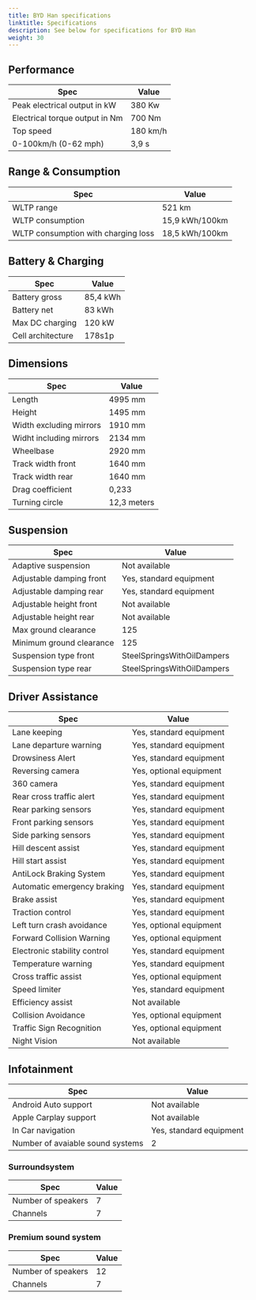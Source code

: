 ```yaml
---
title: BYD Han specifications
linktitle: Specifications
description: See below for specifications for BYD Han
weight: 30
---
```


## Performance

|Spec|Value|
|----|-----|
|Peak electrical output in kW|380 Kw|
|Electrical torque output in Nm|700 Nm|
|Top speed|180 km/h|
|0-100km/h (0-62 mph)|3,9 s|



## Range & Consumption

|Spec|Value|
|----|-----|
|WLTP range|521 km|
|WLTP consumption|15,9 kWh/100km|
|WLTP consumption with charging loss|18,5 kWh/100km|



## Battery & Charging

|Spec|Value|
|----|-----|
|Battery gross|85,4 kWh|
|Battery net|83 kWh|
|Max DC charging|120 kW|
|Cell architecture|178s1p|



## Dimensions

|Spec|Value|
|----|-----|
|Length|4995 mm|
|Height|1495 mm|
|Width excluding mirrors|1910 mm|
|Widht including mirrors|2134 mm|
|Wheelbase|2920 mm|
|Track width front|1640 mm|
|Track width rear|1640 mm|
|Drag coefficient|0,233|
|Turning circle|12,3 meters|

## Suspension

|Spec|Value|
|----|-----|
|Adaptive suspension|Not available|
|Adjustable damping front|Yes, standard equipment|
|Adjustable damping rear|Yes, standard equipment|
|Adjustable height front|Not available|
|Adjustable height rear|Not available|
|Max ground clearance|125|
|Minimum ground clearance|125|
|Suspension type front|SteelSpringsWithOilDampers|
|Suspension type rear|SteelSpringsWithOilDampers|

## Driver Assistance

|Spec|Value|
|----|-----|
|Lane keeping|Yes, standard equipment|
|Lane departure warning|Yes, standard equipment|
|Drowsiness Alert|Yes, standard equipment|
|Reversing camera|Yes, optional equipment|
|360 camera|Yes, standard equipment|
|Rear cross traffic alert|Yes, standard equipment|
|Rear parking sensors|Yes, standard equipment|
|Front parking sensors|Yes, standard equipment|
|Side parking sensors|Yes, standard equipment|
|Hill descent assist|Yes, standard equipment|
|Hill start assist|Yes, standard equipment|
|AntiLock Braking System|Yes, standard equipment|
|Automatic emergency braking|Yes, standard equipment|
|Brake assist|Yes, standard equipment|
|Traction control|Yes, standard equipment|
|Left turn crash avoidance|Yes, optional equipment|
|Forward Collision Warning|Yes, optional equipment|
|Electronic stability control|Yes, standard equipment|
|Temperature warning|Yes, standard equipment|
|Cross traffic assist|Yes, optional equipment|
|Speed limiter|Yes, standard equipment|
|Efficiency assist|Not available|
|Collision Avoidance|Yes, optional equipment|
|Traffic Sign Recognition|Yes, optional equipment|
|Night Vision|Not available|

## Infotainment

|Spec|Value|
|----|-----|
|Android Auto support|Not available|
|Apple Carplay support|Not available|
|In Car navigation|Yes, standard equipment|
|Number of avaiable sound systems|2|

### Surroundsystem

|Spec|Value|
|----|-----|
|Number of speakers|7|
|Channels|7|

### Premium sound system

|Spec|Value|
|----|-----|
|Number of speakers|12|
|Channels|7|

